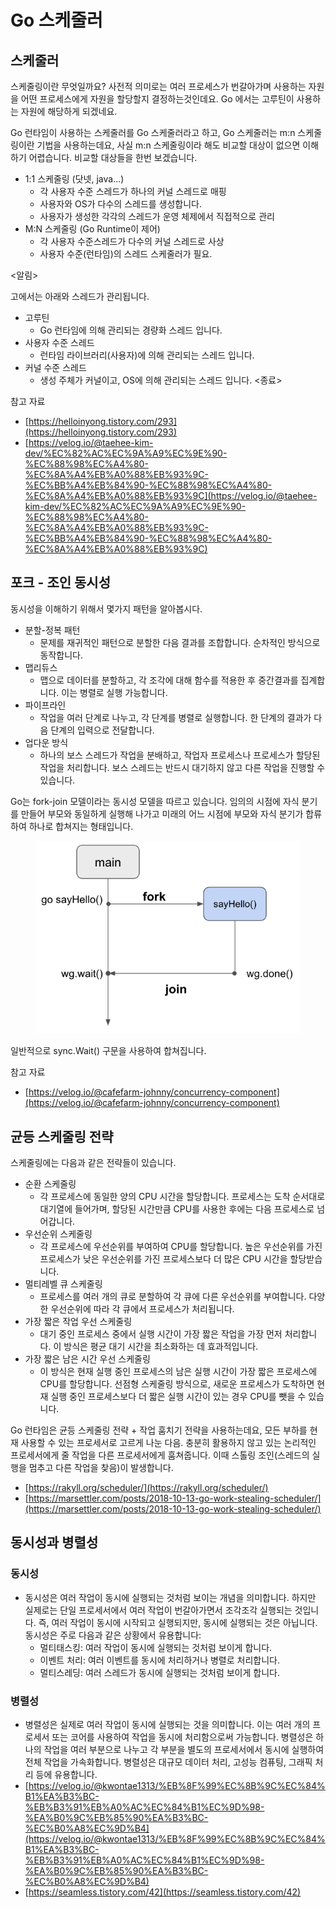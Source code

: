 # Go 스케줄러

## 스케줄러

스케줄링이란 무엇일까요? 사전적 의미로는 여러 프로세스가 번갈아가며 사용하는 자원을 어떤 프로세스에게 자원을 할당할지 결정하는것인데요. Go 에서는 고루틴이 사용하는 자원에 해당하게 되겠네요.

Go 런타임이 사용하는 스케줄러를 Go 스케줄러라고 하고, Go 스케줄러는 m:n 스케줄링이란 기법을 사용하는데요, 사실 m:n 스케줄링이라 해도 비교할 대상이 없으면 이해하기 어렵습니다. 비교할 대상들을 한번 보겠습니다.

* 1:1 스케줄링 (닷넷, java...)
  * 각 사용자 수준 스레드가 하나의 커널 스레드로 매핑
  * 사용자와 OS가 다수의 스레드를 생성합니다.
  * 사용자가 생성한 각각의 스레드가 운영 체제에서 직접적으로 관리
* M:N 스케줄링 (Go Runtime이 제어)
  * 각 사용자 수준스레드가 다수의 커널 스레드로 사상
  * 사용자 수준(런타임)의 스레드 스케줄러가 필요.

<알림>

고에서는 아래와 스레드가 관리됩니다.

* 고루틴
  * Go 런타임에 의해 관리되는 경량화 스레드 입니다.
* 사용자 수준 스레드
  * 런타임 라이브러리(사용자)에 의해 관리되는 스레드 입니다.
* 커널 수준 스레드
  * 생성 주체가 커널이고, OS에 의해 관리되는 스레드 입니다. <종료>

참고 자료

* [https://helloinyong.tistory.com/293](https://helloinyong.tistory.com/293)
* [https://velog.io/@taehee-kim-dev/%EC%82%AC%EC%9A%A9%EC%9E%90-%EC%88%98%EC%A4%80-%EC%8A%A4%EB%A0%88%EB%93%9C-%EC%BB%A4%EB%84%90-%EC%88%98%EC%A4%80-%EC%8A%A4%EB%A0%88%EB%93%9C](https://velog.io/@taehee-kim-dev/%EC%82%AC%EC%9A%A9%EC%9E%90-%EC%88%98%EC%A4%80-%EC%8A%A4%EB%A0%88%EB%93%9C-%EC%BB%A4%EB%84%90-%EC%88%98%EC%A4%80-%EC%8A%A4%EB%A0%88%EB%93%9C)

## 포크 - 조인 동시성

동시성을 이해하기 위해서 몇가지 패턴을 알아봅시다.

* 분할-정복 패턴
  * 문제를 재귀적인 패턴으로 분할한 다음 결과를 조합합니다. 순차적인 방식으로 동작합니다.
* 맵리듀스
  * 맵으로 데이터를 분할하고, 각 조각에 대해 함수를 적용한 후 중간결과를 집계합니다. 이는 병렬로 실행 가능합니다.
* 파이프라인
  * 작업을 여러 단계로 나누고, 각 단계를 병렬로 실행합니다. 한 단계의 결과가 다음 단계의 입력으로 전달합니다.
* 업다운 방식
  * 하나의 보스 스레드가 작업을 분배하고, 작업자 프로세스나 프로세스가 할당된 작업을 처리합니다. 보스 스레드는 반드시 대기하지 않고 다른 작업을 진행할 수 있습니다.

Go는 fork-join 모델이라는 동시성 모델을 따르고 있습니다. 임의의 시점에 자식 분기를 만들어 부모와 동일하게 실행해 나가고 미래의 어느 시점에 부모와 자식 분기가 합류하여 하나로 합쳐지는 형태입니다.



<figure><img src="../.gitbook/assets/image (22).png" alt=""><figcaption></figcaption></figure>

일반적으로 sync.Wait() 구문을 사용하여 합쳐집니다.

참고 자료

* [https://velog.io/@cafefarm-johnny/concurrency-component](https://velog.io/@cafefarm-johnny/concurrency-component)

## 균등 스케줄링 전략

스케줄링에는 다음과 같은 전략들이 있습니다.

* 순환 스케줄링
  * 각 프로세스에 동일한 양의 CPU 시간을 할당합니다. 프로세스는 도착 순서대로 대기열에 들어가며, 할당된 시간만큼 CPU를 사용한 후에는 다음 프로세스로 넘어갑니다.
* 우선순위 스케줄링
  * 각 프로세스에 우선순위를 부여하여 CPU를 할당합니다. 높은 우선순위를 가진 프로세스가 낮은 우선순위를 가진 프로세스보다 더 많은 CPU 시간을 할당받습니다.
* 멀티레벨 큐 스케줄링
  * 프로세스를 여러 개의 큐로 분할하여 각 큐에 다른 우선순위를 부여합니다. 다양한 우선순위에 따라 각 큐에서 프로세스가 처리됩니다.
* 가장 짧은 작업 우선 스케줄링
  * 대기 중인 프로세스 중에서 실행 시간이 가장 짧은 작업을 가장 먼저 처리합니다. 이 방식은 평균 대기 시간을 최소화하는 데 효과적입니다.
* 가장 짧은 남은 시간 우선 스케줄링
  * 이 방식은 현재 실행 중인 프로세스의 남은 실행 시간이 가장 짧은 프로세스에 CPU를 할당합니다. 선점형 스케줄링 방식으로, 새로운 프로세스가 도착하면 현재 실행 중인 프로세스보다 더 짧은 실행 시간이 있는 경우 CPU를 뺏을 수 있습니다.

Go 런타임은 균등 스케줄링 전략 + 작업 훔치기 전략을 사용하는데요, 모든 부하를 현재 사용할 수 있는 프로세서로 고르게 나눈 다음. 충분히 활용하지 않고 있는 논리적인 프로세서에게 줄 작업을 다른 프로세서에게 훔쳐줍니다. 이때 스톨링 조인(스레드의 실행을 멈추고 다른 작업을 찾음)이 발생합니다.

* [https://rakyll.org/scheduler/](https://rakyll.org/scheduler/)
* [https://marsettler.com/posts/2018-10-13-go-work-stealing-scheduler/](https://marsettler.com/posts/2018-10-13-go-work-stealing-scheduler/)



## 동시성과 병렬성

### **동시성**

* 동시성은 여러 작업이 동시에 실행되는 것처럼 보이는 개념을 의미합니다. 하지만 실제로는 단일 프로세서에서 여러 작업이 번갈아가면서 조각조각 실행되는 것입니다. 즉, 여러 작업이 동시에 시작되고 실행되지만, 동시에 실행되는 것은 아닙니다. 동시성은 주로 다음과 같은 상황에서 유용합니다:
  * 멀티태스킹: 여러 작업이 동시에 실행되는 것처럼 보이게 합니다.
  * 이벤트 처리: 여러 이벤트를 동시에 처리하거나 병렬로 처리합니다.
  * 멀티스레딩: 여러 스레드가 동시에 실행되는 것처럼 보이게 합니다.

### **병렬성**

* 병렬성은 실제로 여러 작업이 동시에 실행되는 것을 의미합니다. 이는 여러 개의 프로세서 또는 코어를 사용하여 작업을 동시에 처리함으로써 가능합니다. 병렬성은 하나의 작업을 여러 부분으로 나누고 각 부분을 별도의 프로세서에서 동시에 실행하여 전체 작업을 가속화합니다. 병렬성은 대규모 데이터 처리, 고성능 컴퓨팅, 그래픽 처리 등에 유용합니다.
* [https://velog.io/@kwontae1313/%EB%8F%99%EC%8B%9C%EC%84%B1%EA%B3%BC-%EB%B3%91%EB%A0%AC%EC%84%B1%EC%9D%98-%EA%B0%9C%EB%85%90%EA%B3%BC-%EC%B0%A8%EC%9D%B4](https://velog.io/@kwontae1313/%EB%8F%99%EC%8B%9C%EC%84%B1%EA%B3%BC-%EB%B3%91%EB%A0%AC%EC%84%B1%EC%9D%98-%EA%B0%9C%EB%85%90%EA%B3%BC-%EC%B0%A8%EC%9D%B4)
* [https://seamless.tistory.com/42](https://seamless.tistory.com/42)





